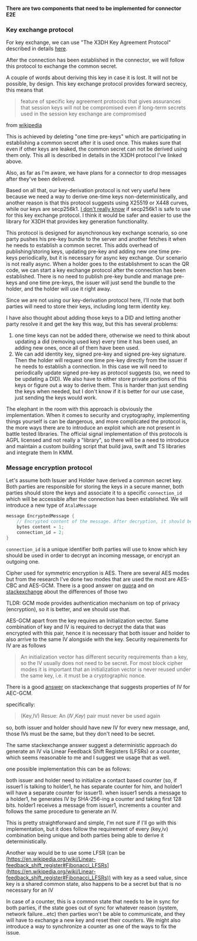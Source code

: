 #### There are two components that need to be implemented for connector E2E

### Key exchange protocol

For key exchange, we can use "The X3DH Key Agreement Protocol" described in details [here](https://www.signal.org/docs/specifications/x3dh/).

After the connection has been established in the connector, we will follow this protocol to exchange the common secret.

A couple of words about deriving this key in case it is lost. It will not be possible, by design. This key exchange protocol provides forward secrecy, this means that

> feature of specific key agreement protocols that gives assurances that session keys will not be compromised even if long-term secrets used in the session key exchange are compromised

from [wikipedia](https://en.wikipedia.org/wiki/Forward_secrecy)

This is achieved by deleting "one time pre-keys" which are participating in establishing a common secret after it is used once. This makes sure that even if other keys are leaked, the common secret can not be derived using them only. This all is described in details in the X3DH protocol I've linked above.

Also, as far as I'm aware, we have plans for a connector to drop messages after they've been delivered.

Based on all that, our key-derivation protocol is not very useful here because we need a way to derive one-time keys non-deterministically, and another reason is that this protocol suggests using X25519 or X448 curves, while our keys are secp256k1. [I don't really know](https://crypto.stackexchange.com/questions/93757/is-it-safe-to-implement-elliptic-curve-diffie-hellman-with-secp256k1) if secp256k1 is safe to use for this key exchange protocol. I think it would be safer and easier to use the library for X3DH that provides key generation functionality.

This protocol is designed for asynchronous key exchange scenario, so one party pushes his pre-key bundle to the server and another fetches it when he needs to establish a common secret. This adds overhead of publishing/storing keys, updating pre-key and adding new one time pre-keys periodically, but it is necessary for async key exchange. Our scenario is not really async. When a holder goes to the establishment to scan the QR code, we can start a key exchange protocol after the connection has been established. There is no need to publish pre-key bundle and manage pre-keys and one time pre-keys, the issuer will just send the bundle to the holder, and the holder will use it right away.

Since we are not using our key-derivation protocol here, I'll note that both parties will need to store their keys, including long term identity key.

I have also thought about adding those keys to a DID and letting another party resolve it and get the key this way, but this has several problems:

1. one time keys can not be added there, otherwise we need to think about updating a did (removing used key) every time it has been used, an adding new ones, once all of them have been used.
2. We can add identity key, signed pre-key and signed pre-key signature. Then the holder will request one time pre-key directly from the issuer if he needs to establish a connection. In this case we will need to periodically update signed pre-key as protocol suggests (so, we need to be updating a DID). We also have to either store private portions of this keys or figure out a way to derive them. This is harder than just sending the keys when needed, but I don't know if it is better for our use case, just sending the keys would work.

The elephant in the room with this approach is obviously the implementation. When it comes to security and cryptography, implementing things yourself is can be dangerous, and more complicated the protocol is, the more ways there are to introduce an exploit which are not present in battle tested libraries. The official signal implementation of this protocols is AGPL licensed and not really a "library", so there will be a need to introduce and maintain a custom building script that build java, swift and TS libraries and integrate them In KMM.

### Message encryption protocol

Let's assume both Issuer and Holder have derived a common secret key. Both parties are responsible for storing the keys in a secure manner, both parties should store the keys and associate it to a specific `connection_id` which will be accessible after the connection has been established. We will introduce a new type of `AtalaMessage`

```scala
message EncryptedMessage {
    // Encrypted content of the message. After decryption, it should be deserialized as an AtalaMessage instance.
    bytes content = 1;
    connection_id = 2;
}
```
`connection_id` is a unique identifier both parties will use to know which key should be used in order to decrypt an incoming message, or encrypt an outgoing one.

Cipher used for symmetric encryption is AES. There are several AES modes but from the research I've done two modes that are used the most are AES-CBC and AES-GCM. There is a good answer on [quora](https://www.quora.com/What-is-the-difference-between-AES-GCM-and-AES-CBC) and on [stackexchange](https://crypto.stackexchange.com/questions/2310/what-is-the-difference-between-cbc-and-gcm-mode) about the differences of those two

TLDR: GCM mode provides authentication mechanism on top of privacy (encryption), so it is better, and we should use that.

AES-GCM apart from the key requires an Initialization vector. Same combination of key and IV is required to decrypt the data that was encrypted with this pair, hence it is necessary that both issuer and holder to also arrive to the same IV alongside with the key.
Security requirements for IV are as follows

> An initialization vector has different security requirements than a key, so the IV usually does not need to be secret. For most block cipher modes it is important that an initialization vector is never reused under the same key, i.e. it must be a cryptographic nonce.

There is a good [answer](https://crypto.stackexchange.com/questions/84357/what-are-the-rules-for-using-aes-gcm-correctly) on stackexchange that suggests properties of IV for AEC-GCM.

specifically:

> (Key,IV) Resue: An (𝐼𝑉,𝐾𝑒𝑦) pair must never be used again

so, both issuer and holder should have new IV for every new message, and, those IVs must be the same, but they don't need to be secret.

The same stackexchange answer suggest a deterministic approach do generate an IV via Linear Feedback Shift Registers (LFSRs) or a counter, which seems reasonable to me and I suggest we usage that as well.

one possible implementation this can be as follows:

both issuer and holder need to initialize a contact based counter (so, if issuer1 is talking to holder1, he has separate counter for him, and holder1 will have a separate counter for issuer1). when issuer1 sends a message to a holder1, he generates IV by SHA-256-ing a counter and taking first 128 bits. holder1 receives a message from issuer1, increments a counter and follows the same procedure to generate an IV.

This is pretty straightforward and simple, I'm not sure if I'll go with this implementation, but it does follow the requirement of every (key,iv) combination being unique and both parties being able to derive it deterministically.

Another way would be to use some LFSR (can be [https://en.wikipedia.org/wiki/Linear-feedback_shift_register#Fibonacci_LFSRs](https://en.wikipedia.org/wiki/Linear-feedback_shift_register#Fibonacci_LFSRs)) with key as a seed value, since key is a shared common state, also happens to be a secret but that is no necessary for an IV

In case of a counter, this is a common state that needs to be in sync for both parties, if the state goes out of sync for whatever reason (system, network failure...etc) then parties won't be able to communicate, and they will have to exchange a new key and reset their counters. We might also introduce a way to synchronize a counter as one of the ways to fix the issue.